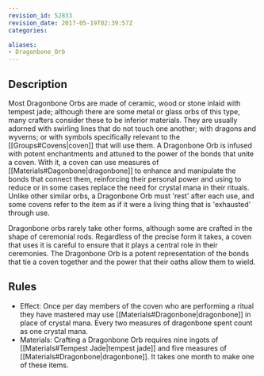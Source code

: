 ```yaml
---
revision_id: 52833
revision_date: 2017-05-19T02:39:57Z
categories:

aliases:
- Dragonbone_Orb
---
```


## Description
Most Dragonbone Orbs are made of ceramic, wood or stone inlaid with tempest jade; although there are some metal or glass orbs of this type, many crafters consider these to be inferior materials. They are usually adorned with swirling lines that do not touch one another; with dragons and wyverns; or with symbols specifically relevant to the [[Groups#Covens|coven]] that will use them. A Dragonbone Orb is infused with potent enchantments and attuned to the power of the bonds that unite a coven. With it, a coven can use measures of [[Materials#Dagonbone|dragonbone]] to enhance and manipulate the bonds that connect them, reinforcing their personal power and using to reduce or in some cases replace the need for crystal mana in their rituals. Unlike other similar orbs, a Dragonbone Orb must 'rest' after each use, and some covens refer to the item as if it were a living thing that is 'exhausted' through use.

Dragonbone orbs rarely take other forms, although some are crafted in the shape of ceremonial rods.  Regardless of the precise form it takes, a coven that uses it is careful to ensure that it plays a central role in their ceremonies. The Dragonbone Orb is a potent representation of the bonds that tie a coven together and the power that their oaths allow them to wield.

## Rules

* Effect: Once per day members of the coven who are performing a ritual they have mastered may use [[Materials#Dragonbone|dragonbone]] in place of crystal mana. Every two measures of dragonbone spent count as one crystal mana.
* Materials: Crafting a Dragonbone Orb requires nine ingots of [[Materials#Tempest Jade|tempest jade]] and five measures of [[Materials#Dragonbone|dragonbone]]. It takes one month to make one of these items.